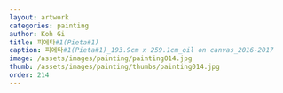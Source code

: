 ```yaml
---
layout: artwork
categories: painting
author: Koh Gi
title: 피에타#1(Pieta#1)
caption: 피에타#1(Pieta#1)_193.9cm x 259.1cm_oil on canvas_2016-2017
image: /assets/images/painting/painting014.jpg
thumb: /assets/images/painting/thumbs/painting014.jpg
order: 214
---
```

